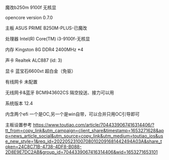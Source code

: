 魔改b250m 9100f 无核显

opencore version 0.7.0

主板	ASUS PRIME B250M-PLUS-已魔改

处理器	Intel(R) Core(TM) i3-9100f-无核显

内存	Kingston 8G DDR4 2400MHz *4

声卡	Realtek ALC887 (id: 3)

显卡 蓝宝石6600xt 超白金（免驱）

有线网卡	未配置

无线网卡&蓝牙	BCM943602CS 隔空投送、接力可以用

系统版本 12.4

内含两个efi 一个是OC,另一个是win自带，可以合并只用OC引导即可

主板设置参考
https://www.toutiao.com/article/7044339067416314406/?tt_from=copy_link&utm_campaign=client_share&timestamp=1653271628&app=news_article_social&utm_source=copy_link&utm_medium=toutiao_ios&use_new_style=1&req_id=202205231007080102091681442494A03A&share_token=24C8C71B-4738-4DF8-B088-2D8E9E7DC2AB&group_id=7044339067416314406&wid=1653271653101
